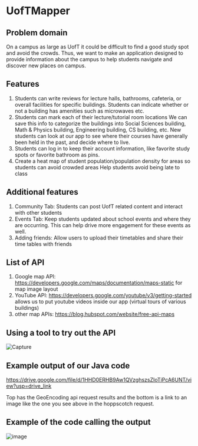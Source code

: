 # UofTMapper

## Problem domain
On a campus as large as UofT it could be difficult to find a good study spot and avoid the crowds. Thus, we want to make an application designed to provide information about the campus to help students navigate and discover new places on campus. 

## Features
1. Students can write reviews for lecture halls, bathrooms, cafeteria, or overall facilities for specific buildings. Students can indicate whether or not a building has amenities such as microwaves etc.
2. Students can mark each of their lecture/tutorial room locations
   We can save this info to categorize the buildings into Social Sciences building, Math & Physics building, Engineering building, CS building, etc.
   New students can look at our app to see where their courses have generally been held in the past, and decide where to live.
3. Students can log in to keep their account information, like favorite study spots or favorite bathroom as pins.
4. Create a heat map of student population/population density for areas so students can avoid crowded areas
   Help students avoid being late to class
   
## Additional features
1. Community Tab: Students can post UofT related content and interact with other students
2. Events Tab: Keep students updated about school events and where they are occurring. This can help drive more engagement for these events as well.
3. Adding friends: Allow users to upload their timetables and share their time tables with friends

## List of API
1. Google map API: https://developers.google.com/maps/documentation/maps-static
   for map image layout
2. YouTube API: https://developers.google.com/youtube/v3/getting-started
   allows us to put youtube videos inside our app (virtual tours of various buildings)
3. other map APIs: https://blog.hubspot.com/website/free-api-maps

## Using a tool to try out the API
![Capture](https://github.com/TheWeeWum/UofTMapper/assets/87148396/93bcd715-b6a7-4759-9f28-d3e92bcdeaad)

## Example output of our Java code
https://drive.google.com/file/d/1HHD0ERHB9Aw1QVzghszsZIoTiPcA6UNT/view?usp=drive_link

Top has the GeoEncoding api request results and the bottom is a link to an image like the one you see above in the hoppscotch request.

## Example of the code calling the output
![image](https://github.com/TheWeeWum/UofTMapper/assets/87148396/ee09cbdc-36d7-476d-93fd-59b244f4b94c)
